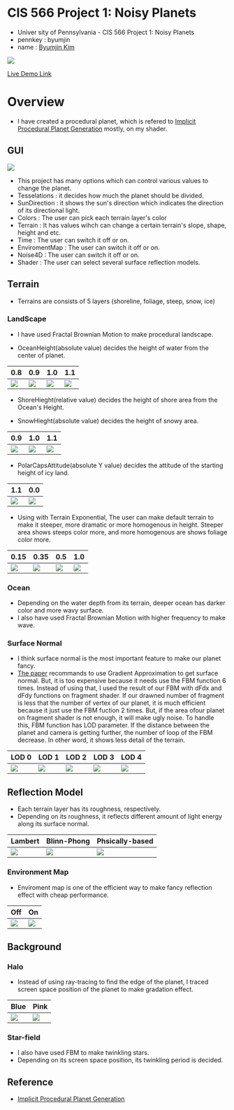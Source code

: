# CIS 566 Project 1: Noisy Planets

* Univer sity of Pennsylvania - CIS 566 Project 1: Noisy Planets
* pennkey : byumjin
* name : [Byumjin Kim](https://github.com/byumjin)

![](imgs/main.png)

[Live Demo Link](https://github.com/byumjin)

# Overview

- I have created a procedural planet, which is refered to [Implicit Procedural Planet Generation](https://static1.squarespace.com/static/58a1bc3c3e00be6bfe6c228c/t/58a4d25146c3c4233fb15cc2/1487196929690/ImplicitProceduralPlanetGeneration-Report.pdf) mostly, on my shader.


## GUI

![](imgs/GUI.png)

- This project has many options which can control various values to change the planet.
- Tesselations : it decides how much the planet should be divided.
- SunDirection : it shows the sun's direction which indicates the direction of its directional light.
- Colors : The user can pick each terrain layer's color
- Terrain : It has values wihch can change a certain terrain's slope, shape, height and etc.
- Time : The user can switch it off or on.
- EnviromentMap : The user can switch it off or on.
- Noise4D : The user can switch it off or on.
- Shader :  The user can select several surface reflection models.


## Terrain

- Terrains are consists of 5 layers (shoreline, foliage, steep, snow, ice)

### LandScape

- I have used Fractal Brownian Motion to make procedural landscape.

- OceanHeight(absolute value) decides the height of water from the center of planet.

| 0.8 | 0.9 | 1.0 | 1.1 |
| --- | --- | --- | --- |
| ![](imgs/ocean_00.png) | ![](imgs/ocean_01.png) | ![](imgs/default.png) | ![](imgs/ocean_01.png) |

- ShoreHieght(relative value) decides the height of shore area from the Ocean's Height.

- SnowHieght(absolute value) decides the height of snowy area.

| 0.9 | 1.0 | 1.1 |
| --- | --- | --- |
| ![](imgs/default.png) | ![](imgs/snow_01.png) | ![](imgs/snow_02.png) |

- PolarCapsAttitude(absolute Y value) decides the attitude of the starting height of icy land.

| 1.1 | 0.0 |
| --- | --- |
| ![](imgs/polarCap_01.png) | ![](imgs/polarCap_02.png) |

- Using with Terrain Exponential, The user can make default terrain to make it steeper, more dramatic or more homogenous in height.
  Steeper area shows steeps color more, and more homogenous are shows foliage color more. 

| 0.15 | 0.35 | 0.5 | 1.0 |
| --- | --- | --- | --- |
| ![](imgs/exp_00.png) | ![](imgs/default.png) | ![](imgs/exp_01.png) | ![](imgs/exp_02.png) |

### Ocean
- Depending on the water depth from its terrain, deeper ocean has darker color and more wavy surface.
- I also have used Fractal Brownian Motion with higher frequency to make wave.

### Surface Normal
- I think surface normal is the most important feature to make our planet fancy.
- [The paper](https://static1.squarespace.com/static/58a1bc3c3e00be6bfe6c228c/t/58a4d25146c3c4233fb15cc2/1487196929690/ImplicitProceduralPlanetGeneration-Report.pdf) recommands to use Gradient Approximation to get surface normal. But, it is too expensive because it needs use the FBM function 6 times. Instead of using that, I used the result of our FBM with dFdx and dFdy functions on fragment shader. If our drawned number of fragment is less that the number of vertex of our planet, it is much efficient because it just use the FBM fuction 2 times. But, if the area ofour planet on fragment shader is not enough, it will make ugly noise. To handle this, FBM function has LOD parameter. If the distance between the planet and camera is getting further, the number of loop of the FBM decrease. In other word, it shows less detail of the terrain.

| LOD 0 | LOD 1 | LOD 2 | LOD 3 | LOD 4 |
| --- | --- | --- | --- | --- |
| ![](imgs/LOD_01.png) | ![](imgs/LOD_02.png) | ![](imgs/LOD_03.png) | ![](imgs/LOD_04.png) | ![](imgs/LOD_05.png) |


## Reflection Model

- Each terrain layer has its roughness, respectively.
- Depending on its roughness, it reflects different amount of light energy along its surface normal. 

| Lambert | Blinn-Phong | Phsically-based |
| --- | --- | --- |
| ![](imgs/lambert.png) | ![](imgs/blinn.png) | ![](imgs/pbs.png) |

### Environment Map

- Enviroment map is one of the efficient way to make fancy reflection effect with cheap performance.

| Off | On |
| --- | --- |
| ![](imgs/no_env.png) | ![](imgs/default.png) |


## Background

### Halo

- Instead of using ray-tracing to find the edge of the planet, I traced screen space position of the planet to make gradation effect.

| Blue | Pink |
| --- | --- |
| ![](imgs/default.png) | ![](imgs/halo_01.png) |

### Star-field

- I also have used FBM to make twinkling stars.
- Depending on its screen space position, its twinkling period is decided.


## Reference
- [Implicit Procedural Planet Generation](https://static1.squarespace.com/static/58a1bc3c3e00be6bfe6c228c/t/58a4d25146c3c4233fb15cc2/1487196929690/ImplicitProceduralPlanetGeneration-Report.pdf)